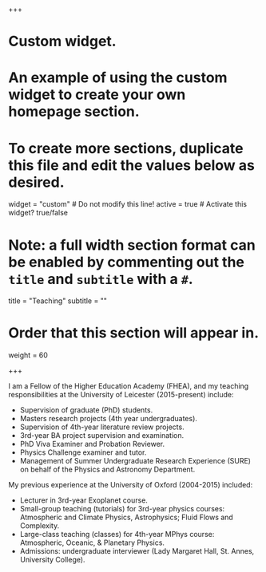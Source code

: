 +++
# Custom widget.
# An example of using the custom widget to create your own homepage section.
# To create more sections, duplicate this file and edit the values below as desired.
widget = "custom"  # Do not modify this line!
active = true  # Activate this widget? true/false

# Note: a full width section format can be enabled by commenting out the `title` and `subtitle` with a `#`.
title = "Teaching"
subtitle = ""

# Order that this section will appear in.
weight = 60

+++

I am a Fellow of the Higher Education Academy (FHEA), and my teaching responsibilities at the University of Leicester (2015-present) include:

* Supervision of graduate (PhD) students.
* Masters research projects (4th year undergraduates).
* Supervision of 4th-year literature review projects.
* 3rd-year BA project supervision and examination.
* PhD Viva Examiner and Probation Reviewer.
* Physics Challenge examiner and tutor.
* Management of Summer Undergraduate Research Experience (SURE) on behalf of the Physics and Astronomy Department.

My previous experience at the University of Oxford (2004-2015) included:

* Lecturer in 3rd-year Exoplanet course.
* Small-group teaching (tutorials) for 3rd-year physics courses:  Atmospheric and Climate Physics, Astrophysics; Fluid Flows and Complexity.
* Large-class teaching (classes) for 4th-year MPhys course:  Atmospheric, Oceanic, & Planetary Physics.
* Admissions:  undergraduate interviewer (Lady Margaret Hall, St. Annes, University College).

